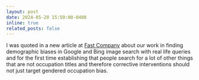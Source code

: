 ```yaml
---
layout: post
date: 2024-05-28 15:59:00-0400
inline: true
related_posts: false
---
```


I was quoted in a new article at [Fast Company](https://www.fastcompany.com/91131154/image-search-results-bias-research) about our work in finding demographic biases in Google and Bing image search with real life queries and for the first time establishing that people search for a lot of other things that are not occupation titles and therefore corrective interventions should not just target gendered occupation bias.